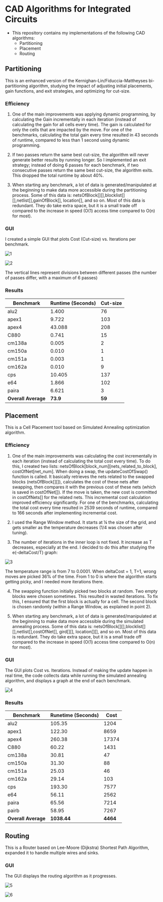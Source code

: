 # CAD Algorithms for Integrated Circuits

- This repository contains my implementations of the following CAD algorithms:
    - Partitioning
    - Placement
    - Routing

## Partitioning

This is an enhanced version of the Kernighan-Lin/Fiduccia-Mattheyses bi-partitioning algorithm, studying the impact of adjusting initial placements, gain functions, and exit strategies, and optimizing for cut-size.

### Efficiency

1. One of the main improvements was applying dynamic programming, by calculating the Gain incrementally in each iteration (instead of calculating the gain for all cells every time). The gain is calculated for only the cells that are impacted by the move. For one of the benchmarks, calculating the total gain every time resulted in 43 seconds of runtime, compared to less than 1 second using dynamic programming.

2. If two passes return the same best cut-size, the algorithm will never generate better results by running longer. So I implemented an exit strategy; instead of doing 6 passes for each benchmark, if two consecutive passes return the same best cut-size, the algorithm exits. This dropped the total runtime by about 40%.

3. When starting any benchmark, a lot of data is generated/manipulated at the beginning to make data more accessible during the partitioning process. Some of this data is: netsOfBlock[][],blocklist[][],netlist[],gainOfBlock[], location[], and so on. Most of this data is redundant. They do take extra space, but it is a small trade off compared to the increase in speed (O(1) access time compared to O(n) for most).

### GUI

I created a simple GUI that plots Cost (Cut-size) vs. Iterations per benchmark.

![1](assets/1.png)

![2](assets/2.png)

The vertical lines represent divisions between different passes (the number of passes differ, with a maximum of 6 passes)

### Results

| Benchmark           | Runtime (Seconds) | Cut-size |
|---------------------|-------------------|----------|
| alu2                | 1.400             | 76       |
| apex1               | 9.722             | 103      |
| apex4               | 43.088            | 208      |
| C880                | 0.741             | 15       |
| cm138a              | 0.005             | 2        |
| cm150a              | 0.010             | 1        |
| cm151a              | 0.003             | 1        |
| cm162a              | 0.010             | 9        |
| cps                 | 10.405            | 137      |
| e64                 | 1.866             | 102      |
| paira               | 6.621             | 3        |
| **Overall Average** | **73.9**          | **59**   |


## Placement

This is a Cell Placement tool based on Simulated Annealing optimization algorithm.

### Efficiency

1. One of the main improvements was calculating the cost incrementally in each iteration (instead of calculating the total cost every time). To do this, I created two lists: netsOfBlock[block_num][nets_related_to_block], costOfNet[net_num]. When doing a swap, the updateCostOfSwap() function is called. It basically retrieves the nets related to the swapped blocks (netsOfBlock[][]), calculates the cost of these nets after swapping, then compares it with the previous cost of these nets (which is saved in costOfNet[]). If the move is taken, the new cost is committed in costOfNets[] for the related nets. This incremental cost calculation improved efficiency significantly. For one of the benchmarks, calculating the total cost every time resulted in 2539 seconds of runtime, compared to 166 seconds after implementing incremental cost.

2. I used the Range Window method. It starts at ¼ the size of the grid, and gets smaller as the temperature decreases (1/4 was chosen after tuning).

3. The number of iterations in the inner loop is not fixed. It increase as T decreases, especially at the end. I decided to do this after studying the e(-deltaCost/T) graph:

![3](assets/3.png)

The temperature range is from 7 to 0.0001. When deltaCost = 1, T=1, wrong moves are picked 36% of the time. From 1 to 0 is where the algorithm starts getting picky, and I needed more iterations there.

4. The swapping function initially picked two blocks at random. Two empty blocks were chosen sometimes. This resulted in wasted iterations. To fix this, I ensured that the first block is actually for a cell. The second block is chosen randomly (within a Range Window, as explained in point 2).

5. When starting any benchmark, a lot of data is generated/manipulated at the beginning to make data more accessible during the simulated annealing process. Some of this data is: netsOfBlock[][],blocklist[][],netlist[],costOfNet[], gird[][], location[][], and so on. Most of this data is redundant. They do take extra space, but it is a small trade off compared to the increase in speed (O(1) access time compared to O(n) for most).

### GUI

The GUI plots Cost vs. Iterations. Instead of making the update happen in real time, the code collects data while running the simulated annealing algorithm, and displays a graph at the end of each benchmark.

![4](assets/4.png)

### Results

| Benchmark           | Runetime (Seconds) | Cost     |
|---------------------|--------------------|----------|
| alu2                | 105.35             | 1204     |
| apex1               | 122.30             | 8659     |
| apex4               | 260.38             | 17374    |
| C880                | 60.22              | 1431     |
| cm138a              | 30.81              | 47       |
| cm150a              | 31.30              | 88       |
| cm151a              | 25.03              | 46       |
| cm162a              | 29.14              | 103      |
| cps                 | 193.30             | 7577     |
| e64                 | 56.11              | 2562     |
| paira               | 65.56              | 7214     |
| pairb               | 58.95              | 7267     |
| **Overall Average** | **1038.44**        | **4464** |

## Routing

This is a Router based on Lee-Moore (Dijkstra) Shortest Path Algorithm, expanded it to handle multiple wires and sinks.

### GUI

The GUI displays the routing algorithm as it progresses.

![5](assets/5.png)

![6](assets/6.png)
